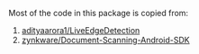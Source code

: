 Most of the code in this package is copied from:

1. [adityaarora1/LiveEdgeDetection](https://github.com/adityaarora1/LiveEdgeDetection)
2. [zynkware/Document-Scanning-Android-SDK](https://github.com/zynkware/Document-Scanning-Android-SDK/tree/master)